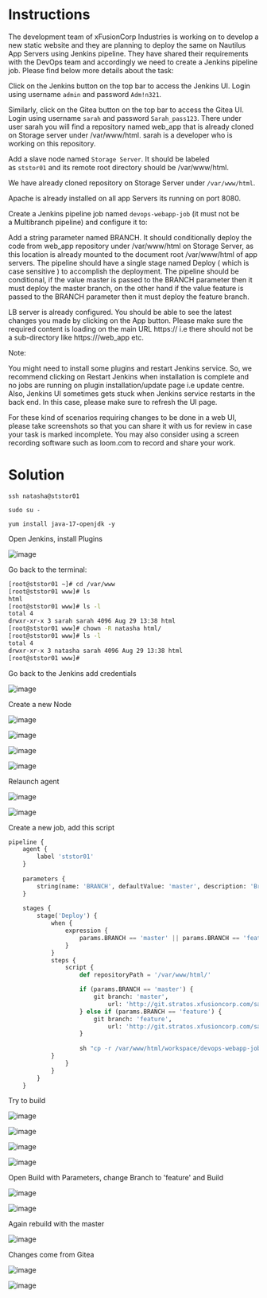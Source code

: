 # Instructions

The development team of xFusionCorp Industries is working on to develop a new static website and they are planning to deploy the same on Nautilus App Servers using Jenkins pipeline. They have shared their requirements with the DevOps team and accordingly we need to create a Jenkins pipeline job. Please find below more details about the task:

Click on the Jenkins button on the top bar to access the Jenkins UI. Login using username `admin` and password `Adm!n321`.

Similarly, click on the Gitea button on the top bar to access the Gitea UI. Login using username `sarah` and password `Sarah_pass123`. There under user sarah you will find a repository named web_app that is already cloned on Storage server under /var/www/html. sarah is a developer who is working on this repository.

Add a slave node named `Storage Server`. It should be labeled as `ststor01` and its remote root directory should be /var/www/html.

We have already cloned repository on Storage Server under `/var/www/html`.

Apache is already installed on all app Servers its running on port 8080.

Create a Jenkins pipeline job named `devops-webapp-job` (it must not be a Multibranch pipeline) and configure it to:

Add a string parameter named BRANCH.
It should conditionally deploy the code from web_app repository under /var/www/html on Storage Server, as this location is already mounted to the document root /var/www/html of app servers. The pipeline should have a single stage named Deploy ( which is case sensitive ) to accomplish the deployment.
The pipeline should be conditional, if the value master is passed to the BRANCH parameter then it must deploy the master branch, on the other hand if the value feature is passed to the BRANCH parameter then it must deploy the feature branch.

LB server is already configured. You should be able to see the latest changes you made by clicking on the App button. Please make sure the required content is loading on the main URL https://<LBR-URL> i.e there should not be a sub-directory like https://<LBR-URL>/web_app etc.

Note:

You might need to install some plugins and restart Jenkins service. So, we recommend clicking on Restart Jenkins when installation is complete and no jobs are running on plugin installation/update page i.e update centre. Also, Jenkins UI sometimes gets stuck when Jenkins service restarts in the back end. In this case, please make sure to refresh the UI page.

For these kind of scenarios requiring changes to be done in a web UI, please take screenshots so that you can share it with us for review in case your task is marked incomplete. You may also consider using a screen recording software such as loom.com to record and share your work.


# Solution

`ssh natasha@ststor01`

`sudo su -`

`yum install java-17-openjdk -y`

Open Jenkins, install Plugins

![image](https://github.com/user-attachments/assets/174a3b56-d00c-424d-a8a9-42f675020474)

Go back to the terminal:

```bash
[root@ststor01 ~]# cd /var/www
[root@ststor01 www]# ls
html
[root@ststor01 www]# ls -l
total 4
drwxr-xr-x 3 sarah sarah 4096 Aug 29 13:38 html
[root@ststor01 www]# chown -R natasha html/
[root@ststor01 www]# ls -l
total 4
drwxr-xr-x 3 natasha sarah 4096 Aug 29 13:38 html
[root@ststor01 www]# 
```

Go back to the Jenkins add credentials

![image](https://github.com/user-attachments/assets/ddf9597c-28e7-4327-8b1e-c979894ccbd9)

Create a new Node

![image](https://github.com/user-attachments/assets/5e4f178d-b4d3-4ea5-86d5-970aa47dc215)

![image](https://github.com/user-attachments/assets/656ae295-18b2-456d-81d6-8b5cbf014d2f)

![image](https://github.com/user-attachments/assets/50b41235-193c-487a-bde2-77177013f259)

![image](https://github.com/user-attachments/assets/375b1cb4-91a9-4c6a-b17f-9e56978e1a9e)

Relaunch agent

![image](https://github.com/user-attachments/assets/85195d33-8875-45fb-92f1-41b10bbf9bc7)

![image](https://github.com/user-attachments/assets/a045a718-2278-479e-9a7d-8b3989eb1a37)

Create a new job, add this script

```python
pipeline {
    agent {
        label 'ststor01'
    }
    
    parameters {
        string(name: 'BRANCH', defaultValue: 'master', description: 'Branch to deploy (master or feature)')
    }
    
    stages {
        stage('Deploy') {
            when {
                expression {
                    params.BRANCH == 'master' || params.BRANCH == 'feature'
                }
            }
            steps {
                script {
                    def repositoryPath = '/var/www/html/'

                    if (params.BRANCH == 'master') {
                        git branch: 'master',
                            url: 'http://git.stratos.xfusioncorp.com/sarah/web_app.git'
                    } else if (params.BRANCH == 'feature') {
                        git branch: 'feature',
                            url: 'http://git.stratos.xfusioncorp.com/sarah/web_app.git'
                    }
                    
                    sh "cp -r /var/www/html/workspace/devops-webapp-job/* /var/www/html/"
            }
                }
            }
        }
    }

```

Try to build

![image](https://github.com/user-attachments/assets/171cc941-1d88-42b6-9e17-4ce60c5f0c03)

![image](https://github.com/user-attachments/assets/741abda6-e9c7-4edb-b158-e8c868a7f51d)

![image](https://github.com/user-attachments/assets/215ed234-b336-4c7a-9368-178e82ebb87b)

![image](https://github.com/user-attachments/assets/24a0bd84-ad73-4087-afd0-e499ab52a476)

Open Build with Parameters, change Branch to 'feature' and Build

![image](https://github.com/user-attachments/assets/1a6a5d30-2f2f-4371-acb6-6eee89b44cb6)

![image](https://github.com/user-attachments/assets/32b97b1b-6329-4ce5-8cb3-e1d8d7e4d2cb)

Again rebuild with the master

![image](https://github.com/user-attachments/assets/58b86883-f07c-4472-b33d-94ca3422a943)

Changes come from Gitea

![image](https://github.com/user-attachments/assets/a408eb4d-368c-4fb6-8825-c10693ec6b40)

![image](https://github.com/user-attachments/assets/48deaed9-17b3-4342-abac-7506db08bcc2)
















